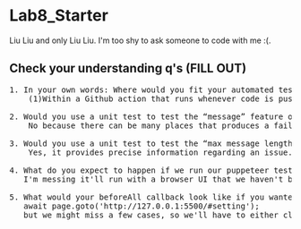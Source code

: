 # Lab8_Starter
 Liu Liu and only Liu Liu. I'm too shy to ask someone to code with me :(.
## Check your understanding q's (FILL OUT)
<pre>
1. In your own words: Where would you fit your automated tests in your Bujo project development pipeline? (just write the letter)
    (1)Within a Github action that runs whenever code is pushed.

2. Would you use a unit test to test the “message” feature of a messaging application? Why or why not? For this question, assume the “message” feature allows a user to write and send a message to another user.
    No because there can be many places that produces a failure. This will not pin point the issue and is a waste of time.

3. Would you use a unit test to test the “max message length” feature of a messaging application? Why or why not? For this question, assume the “max message length” feature prevents the user from typing more than 80 characters
    Yes, it provides precise information regarding an issue.

4. What do you expect to happen if we run our puppeteer tests with the field “headless” set to true?
   I'm messing it'll run with a browser UI that we haven't build.

5. What would your beforeAll callback look like if you wanted to start from the settings page before every test case?
   await page.goto('http://127.0.0.1:5500/#setting');
   but we might miss a few cases, so we'll have to either click on setting early or change the way the automation runs.
 </pre>

